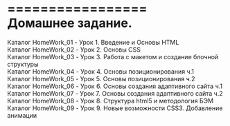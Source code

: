 =================  
Домашнее задание.  
=================  
Каталог HomeWork_01         -   Урок 1. Введение и Основы HTML  
Каталог HomeWork_02         -   Урок 2. Основы CSS  
Каталог HomeWork_03         -   Урок 3. Работа с макетом и создание блочной структуры  
Каталог HomeWork_04         -   Урок 4. Основы позиционирования ч.1  
Каталог HomeWork_05         -   Урок 5. Основы позиционирования ч.2  
Каталог HomeWork_06         -   Урок 6. Основы создания адаптивного сайта ч.1  
Каталог HomeWork_07         -   Урок 7. Основы создания адаптивного сайта ч.2  
Каталог HomeWork_08         -   Урок 8. Структура html5 и методология БЭМ  
Каталог HomeWork_09         -   Урок 9. Новые возможности CSS3. Добавление анимации  

